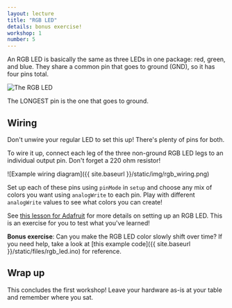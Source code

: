 ```yaml
---
layout: lecture
title: "RGB LED"
details: bonus exercise!
workshop: 1
number: 5
---
```


An RGB LED is basically the same as three LEDs in one package: red, green,
and blue. They share a common pin that goes to ground (GND), so it has four
pins total.

![The RGB LED](https://upload.wikimedia.org/wikipedia/commons/thumb/f/f1/RGB_LED.jpg/320px-RGB_LED.jpg)

The LONGEST pin is the one that goes to ground.

## Wiring

Don't unwire your regular LED to set this up! There's plenty of pins for both.

To wire it up, connect each leg of the three non-ground RGB LED legs to an
individual output pin. Don't forget a 220 ohm resistor!

![Example wiring diagram]({{ site.baseurl }}/static/img/rgb_wiring.png)

Set up each of these pins using `pinMode` in `setup` and choose any mix of
colors you want using `analogWrite` to each pin. Play with different
`analogWrite` values to see what colors you can create!

See [this lesson for Adafruit][adafruit] for more details on setting up an RGB LED.
This is an exercise for you to test what you've learned!

**Bonus exercise**: Can you make the RGB LED color slowly shift over time? If you need help, take a look at [this example code]({{ site.baseurl }}/static/files/rgb_led.ino) for reference.

## Wrap up

This concludes the first workshop! Leave your hardware as-is at your table
and remember where you sat.

[adafruit]: https://learn.adafruit.com/adafruit-arduino-lesson-3-rgb-leds